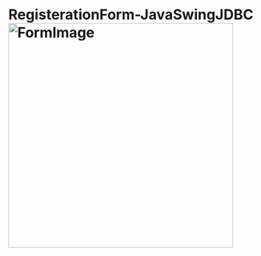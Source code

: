 # RegisterationForm-JavaSwingJDBC<img width="449" alt="FormImage" src="https://user-images.githubusercontent.com/71868334/214814130-637592f8-504d-4073-a718-e66e9ebd02d2.png">
